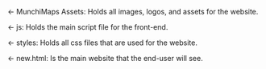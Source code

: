 <- MunchiMaps Assets: Holds all images, logos, and assets for the 
               website.

<- js: Holds the main script file for the front-end.

<- styles: Holds all css files that are used for the website.

<- new.html: Is the main website that the end-user will see.
